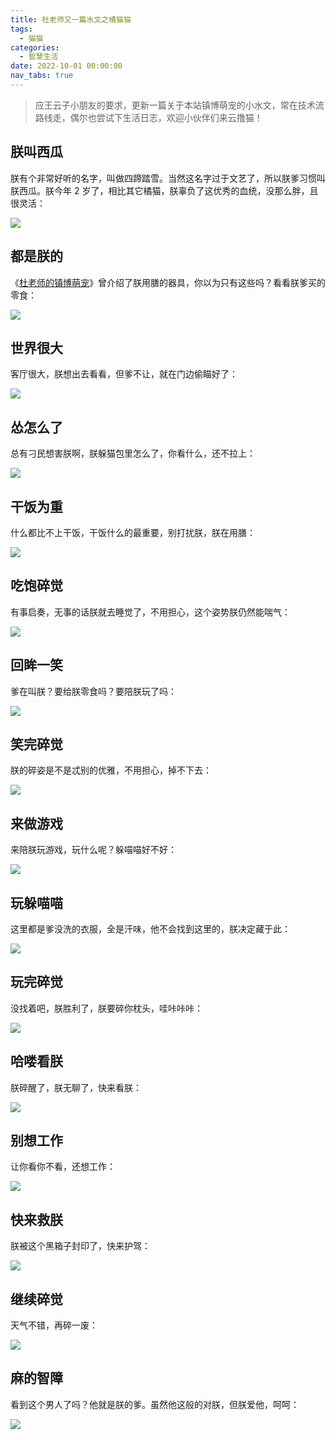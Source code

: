 ```yaml
---
title: 杜老师又一篇水文之橘猫猫
tags:
  - 猫猫
categories:
  - 智慧生活
date: 2022-10-01 00:00:00
nav_tabs: true
---
```


> 应王云子小朋友的要求，更新一篇关于本站镇博萌宠的小水文，常在技术流路线走，偶尔也尝试下生活日志，欢迎小伙伴们来云撸猫！

<!-- more -->

## 朕叫西瓜

朕有个非常好听的名字，叫做四蹄踏雪。当然这名字过于文艺了，所以朕爹习惯叫朕西瓜。朕今年 2 岁了，相比其它橘猫，朕辜负了这优秀的血统，没那么胖，且很灵活：

![](https://cdn.dusays.com/2022/10/510-1.jpg)

## 都是朕的

《[杜老师的镇博萌宠](https://dusays.com/382/)》曾介绍了朕用膳的器具，你以为只有这些吗？看看朕爹买的零食：

![](https://cdn.dusays.com/2022/10/510-2.jpg)

## 世界很大

客厅很大，朕想出去看看，但爹不让，就在门边偷瞄好了：

![](https://cdn.dusays.com/2022/10/510-3.jpg)

## 怂怎么了

总有刁民想害朕啊，朕躲猫包里怎么了，你看什么，还不拉上：

![](https://cdn.dusays.com/2022/10/510-4.jpg)

## 干饭为重

什么都比不上干饭，干饭什么的最重要，别打扰朕，朕在用膳：

![](https://cdn.dusays.com/2022/10/510-5.jpg)

## 吃饱碎觉

有事启奏，无事的话朕就去睡觉了，不用担心，这个姿势朕仍然能喘气：

![](https://cdn.dusays.com/2022/10/510-6.jpg)

## 回眸一笑

爹在叫朕？要给朕零食吗？要陪朕玩了吗：

![](https://cdn.dusays.com/2022/10/510-7.jpg)

## 笑完碎觉

朕的碎姿是不是忒别的优雅，不用担心，掉不下去：

![](https://cdn.dusays.com/2022/10/510-8.jpg)

## 来做游戏

来陪朕玩游戏，玩什么呢？躲喵喵好不好：

![](https://cdn.dusays.com/2022/10/510-9.jpg)

## 玩躲喵喵

这里都是爹没洗的衣服，全是汗味，他不会找到这里的，朕决定藏于此：

![](https://cdn.dusays.com/2022/10/510-10.jpg)

## 玩完碎觉

没找着吧，朕胜利了，朕要碎你枕头，哇咔咔咔：

![](https://cdn.dusays.com/2022/10/510-11.jpg)

## 哈喽看朕

朕碎醒了，朕无聊了，快来看朕：

![](https://cdn.dusays.com/2022/10/510-12.jpg)

## 别想工作

让你看你不看，还想工作：

![](https://cdn.dusays.com/2022/10/510-13.jpg)

## 快来救朕

朕被这个黑箱子封印了，快来护驾：

![](https://cdn.dusays.com/2022/10/510-14.jpg)

## 继续碎觉

天气不错，再碎一废：

![](https://cdn.dusays.com/2022/10/510-15.jpg)

## 麻的智障

看到这个男人了吗？他就是朕的爹。虽然他这般的对朕，但朕爱他，呵呵：

![](https://cdn.dusays.com/2021/12/414-25.jpg)